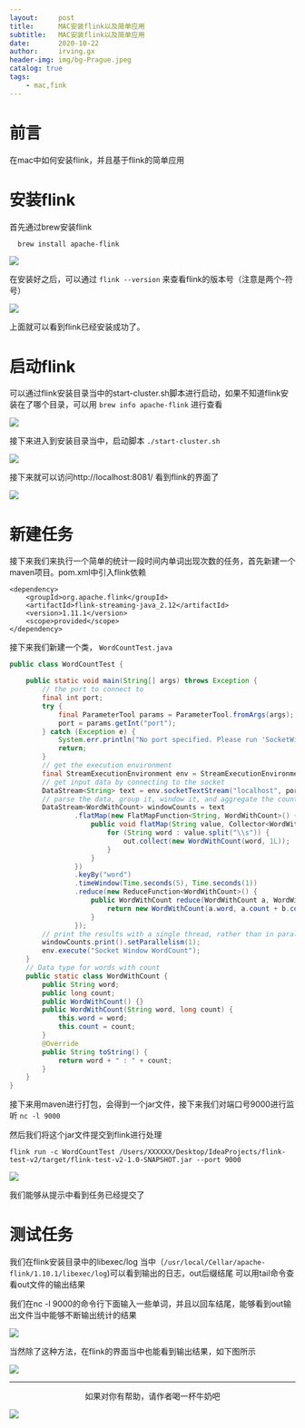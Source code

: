 ```yaml
---
layout:     post
title:      MAC安装flink以及简单应用
subtitle:   MAC安装flink以及简单应用
date:       2020-10-22
author:     irving.gx
header-img: img/bg-Prague.jpeg
catalog: true
tags:
    - mac,fink
---
```



# 前言
在mac中如何安装flink，并且基于flink的简单应用

# 安装flink

首先通过brew安装flink

```
  brew install apache-flink
```
<img src="/img/flink1.png"/>

在安装好之后，可以通过
`flink --version`
来查看flink的版本号（注意是两个-符号）

<img src="/img/flink2.png"/>

上面就可以看到flink已经安装成功了。

# 启动flink

可以通过flink安装目录当中的start-cluster.sh脚本进行启动，如果不知道flink安装在了哪个目录，可以用
`brew info apache-flink`
进行查看

<img src="/img/flink3.png"/>
 
接下来进入到安装目录当中，启动脚本
`./start-cluster.sh`

<img src="/img/flink4.png"/>

接下来就可以访问http://localhost:8081/ 看到flink的界面了

<img src="/img/flink5.png"/>

# 新建任务

接下来我们来执行一个简单的统计一段时间内单词出现次数的任务，首先新建一个maven项目。pom.xml中引入flink依赖

```
<dependency>
    <groupId>org.apache.flink</groupId>
    <artifactId>flink-streaming-java_2.12</artifactId>
    <version>1.11.1</version>
    <scope>provided</scope>
</dependency>
```
接下来我们新建一个类，
`WordCountTest.java`

```java
public class WordCountTest {

    public static void main(String[] args) throws Exception {
        // the port to connect to
        final int port;
        try {
            final ParameterTool params = ParameterTool.fromArgs(args);
            port = params.getInt("port");
        } catch (Exception e) {
            System.err.println("No port specified. Please run 'SocketWindowWordCount --port <port>'");
            return;
        }
        // get the execution environment
        final StreamExecutionEnvironment env = StreamExecutionEnvironment.getExecutionEnvironment();
        // get input data by connecting to the socket
        DataStream<String> text = env.socketTextStream("localhost", port, "\n");
        // parse the data, group it, window it, and aggregate the counts
        DataStream<WordWithCount> windowCounts = text
                .flatMap(new FlatMapFunction<String, WordWithCount>() {
                    public void flatMap(String value, Collector<WordWithCount> out) {
                        for (String word : value.split("\\s")) {
                            out.collect(new WordWithCount(word, 1L));
                        }
                    }
                })
                .keyBy("word")
                .timeWindow(Time.seconds(5), Time.seconds(1))
                .reduce(new ReduceFunction<WordWithCount>() {
                    public WordWithCount reduce(WordWithCount a, WordWithCount b) {
                        return new WordWithCount(a.word, a.count + b.count);
                    }
                });
        // print the results with a single thread, rather than in parallel
        windowCounts.print().setParallelism(1);
        env.execute("Socket Window WordCount");
    }
    // Data type for words with count
    public static class WordWithCount {
        public String word;
        public long count;
        public WordWithCount() {}
        public WordWithCount(String word, long count) {
            this.word = word;
            this.count = count;
        }
        @Override
        public String toString() {
            return word + " : " + count;
        }
    }
}
```
接下来用maven进行打包，会得到一个jar文件，接下来我们对端口号9000进行监听
`nc -l 9000`

然后我们将这个jar文件提交到flink进行处理

```
flink run -c WordCountTest /Users/XXXXXX/Desktop/IdeaProjects/flink-test-v2/target/flink-test-v2-1.0-SNAPSHOT.jar --port 9000
```

<img src="/img/flink6.png"/>

我们能够从提示中看到任务已经提交了

# 测试任务

我们在flink安装目录中的libexec/log 当中（`/usr/local/Cellar/apache-flink/1.10.1/libexec/log`)可以看到输出的日志，out后缀结尾
可以用tail命令查看out文件的输出结果

我们在nc -l 9000的命令行下面输入一些单词，并且以回车结尾，能够看到out输出文件当中能够不断输出统计的结果

<img src="/img/flink7.png"/>
 
 当然除了这种方法，在flink的界面当中也能看到输出结果，如下图所示

<img src="/img/flink8.png"/>


  - - -
  <p align="center">如果对你有帮助，请作者喝一杯牛奶吧</p>
     
<img src="/img/wepay.jpg"/>


